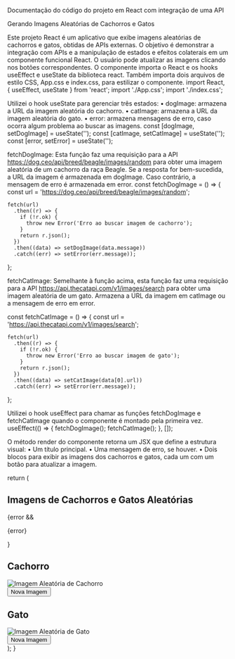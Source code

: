 Documentação do código do projeto em React com integração de uma API

Gerando Imagens Aleatórias de Cachorros e Gatos

Este projeto React é um aplicativo que exibe imagens aleatórias de cachorros e gatos, obtidas de APIs externas. O objetivo é demonstrar a integração com APIs e a manipulação de estados e efeitos colaterais em um componente funcional React. O usuário pode atualizar as imagens clicando nos botões correspondentes.
O componente importa o React e os hooks useEffect e useState da biblioteca react. Também importa dois arquivos de estilo CSS, App.css e index.css, para estilizar o componente.
import React, { useEffect, useState } from 'react';
import './App.css';
import './index.css';

Utilizei o hook useState para gerenciar três estados:
•	dogImage: armazena a URL da imagem aleatória do cachorro.
•	catImage: armazena a URL da imagem aleatória do gato.
•	error: armazena mensagens de erro, caso ocorra algum problema ao buscar as imagens.
  const [dogImage, setDogImage] = useState('');
  const [catImage, setCatImage] = useState('');
  const [error, setError] = useState('');

fetchDogImage: Esta função faz uma requisição para a API https://dog.ceo/api/breed/beagle/images/random para obter uma imagem aleatória de um cachorro da raça Beagle. Se a resposta for bem-sucedida, a URL da imagem é armazenada em dogImage. Caso contrário, a mensagem de erro é armazenada em error.
  const fetchDogImage = () => {
    const url = 'https://dog.ceo/api/breed/beagle/images/random';

    fetch(url)
      .then((r) => {
        if (!r.ok) {
          throw new Error('Erro ao buscar imagem de cachorro');
        }
        return r.json();
      })
      .then((data) => setDogImage(data.message))
      .catch((err) => setError(err.message));
  };

fetchCatImage: Semelhante à função acima, esta função faz uma requisição para a API https://api.thecatapi.com/v1/images/search para obter uma imagem aleatória de um gato. Armazena a URL da imagem em catImage ou a mensagem de erro em error.


  const fetchCatImage = () => {
    const url = 'https://api.thecatapi.com/v1/images/search';

    fetch(url)
      .then((r) => {
        if (!r.ok) {
          throw new Error('Erro ao buscar imagem de gato');
        }
        return r.json();
      })
      .then((data) => setCatImage(data[0].url))
      .catch((err) => setError(err.message));
  };

Utilizei o hook useEffect para chamar as funções fetchDogImage e fetchCatImage quando o componente é montado pela primeira vez. 
  useEffect(() => {
    fetchDogImage();
    fetchCatImage();
  }, []);

O método render do componente retorna um JSX que define a estrutura visual:
•	Um título principal.
•	Uma mensagem de erro, se houver.
•	Dois blocos para exibir as imagens dos cachorros e gatos, cada um com um botão para atualizar a imagem.

  return (
    <article>
      <h1>Imagens de Cachorros e Gatos Aleatórias</h1>
      {error && <p className='error'>{error}</p>}
      <div className='imagem'>
        <h2>Cachorro</h2>
        <img src={dogImage} alt="Imagem Aleatória de Cachorro" />
        <div className='botao'>
          <button className='botao' onClick={fetchDogImage}>Nova Imagem</button>
        </div>
      </div>
      <div className='imagem'>
        <h2>Gato</h2>
        <img src={catImage} alt="Imagem Aleatória de Gato" />
        <div className='botao'>
          <button onClick={fetchCatImage}>Nova Imagem</button>
        </div>
      </div>
    </article>
  );
}
